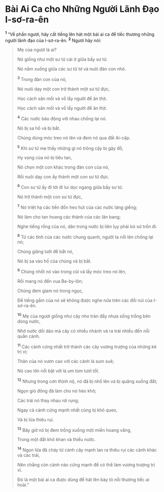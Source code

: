 # Bài Ai Ca cho Những Người Lãnh Ðạo I-sơ-ra-ên

<sup><b>1</b></sup> “Về phần ngươi, hãy cất tiếng lên hát một bài ai ca để tiếc thương những người lãnh đạo của I-sơ-ra-ên. <sup><b>2</b></sup> Ngươi hãy nói:

> Mẹ của ngươi là ai?
>
> Nó giống như một sư tử cái ở giữa bầy sư tử.
>
> Nó nằm xuống giữa các sư tử tơ và nuôi đàn con nhỏ.
>
> <sup><b>3</b></sup> Trong đàn con của nó,
>
> Nó nuôi dạy một con trở thành một sư tử đực,
>
> Học cách săn mồi và vồ lấy người để ăn thịt.
>
> Học cách săn mồi và vồ lấy người để ăn thịt.
>
> <sup><b>4</b></sup> Các nước báo động với nhau chống lại nó.
>
> Nó bị sa hố và bị bắt.
>
> Chúng dùng móc treo nó lên và đem nó qua đất Ai-cập.
>
> <sup><b>5</b></sup> Khi sư tử mẹ thấy những gì nó trông cậy bị gãy đổ,
>
> Hy vọng của nó bị tiêu tan,
>
> Nó chọn một con khác trong đàn con của nó,
>
> Rồi nuôi dạy con ấy thành một con sư tử đực.
>
> <sup><b>6</b></sup> Con sư tử ấy đi tới đi lui dọc ngang giữa bầy sư tử.
>
> Nó trở thành một con sư tử đực,
>
> <sup><b>7</b></sup> Nó triệt hạ các tiền đồn heo hút của các nước láng giềng;
>
> Nó làm cho tan hoang các thành của các lân bang;
>
> Nghe tiếng rống của nó, dân trong nước bị liên lụy phải bỏ xứ trốn đi.
>
> <sup><b>8</b></sup> Từ các tỉnh của các nước chung quanh, người ta nổi lên chống lại nó;
>
> Chúng giăng lưới để bắt nó,
>
> Nó bị sa vào hố của chúng và bị bắt.
>
> <sup><b>9</b></sup> Chúng nhốt nó vào trong cũi và lấy móc treo nó lên,
>
> Rồi mang nó đến vua Ba-by-lôn;
>
> Chúng đem giam nó trong ngục,
>
> Ðể tiếng gầm của nó sẽ không được nghe nữa trên các đồi núi của I-sơ-ra-ên.
>
> <sup><b>10</b></sup> Mẹ của ngươi giống như cây nho tràn đầy nhựa sống trồng bên dòng nước,
>
> Nhờ nước dồi dào mà cây có nhiều nhánh và ra trái nhiều đến nỗi quằn cành.
>
> <sup><b>11</b></sup> Các cành cứng nhất trở thành các cây vương trượng của những kẻ trị vì;
>
> Thân của nó vươn cao với các cành lá sum suê;
>
> Nó cao lớn nổi bật với lá um tùm tươi tốt.
>
> <sup><b>12</b></sup> Nhưng trong cơn thịnh nộ, nó đã bị nhổ lên và bị quăng xuống đất;
>
> Ngọn gió đông đã làm cho nó héo khô;
>
> Các trái nó thay nhau rơi rụng;
>
> Ngay cả cành cứng mạnh nhất cũng bị khô queo,
>
> Và bị lửa thiêu rụi.
>
> <sup><b>13</b></sup> Bây giờ nó bị đem trồng xuống một miền hoang vắng,
>
> Trong một đất khô khan và thiếu nước.
>
> <sup><b>14</b></sup> Ngọn lửa đã cháy từ cành cây mạnh lan ra thiêu rụi các cành khác và các trái,
>
> Nên chẳng còn cành nào cứng mạnh để có thể làm vương trượng trị vì.
>
> Ðó là một bài ai ca được dùng để hát lên bày tỏ nỗi thương tiếc ai hoài.”
